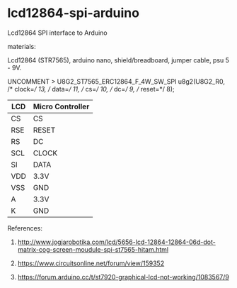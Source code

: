 # lcd12864-spi-arduino
Lcd12864 SPI interface to Arduino

materials:

Lcd12864 (STR7565), arduino nano, shield/breadboard, jumper cable, psu 5 - 9V.

UNCOMMENT > U8G2_ST7565_ERC12864_F_4W_SW_SPI u8g2(U8G2_R0, /* clock=*/ 13, /* data=*/ 11, /* cs=*/ 10, /* dc=*/ 9, /* reset=*/ 8);

| LCD    | Micro Controller |
| ------ | ---------------- |
| CS     | CS               |
| RSE    | RESET            |
| RS     | DC               |
| SCL    | CLOCK            |
| SI     | DATA             |
| VDD    | 3.3V             |
| VSS    | GND              |
| A      | 3.3V             |
| K      | GND              |

References:

1. http://www.jogjarobotika.com/lcd/5656-lcd-12864-12864-06d-dot-matrix-cog-screen-moudule-spi-st7565-hitam.html

2. https://www.circuitsonline.net/forum/view/159352

3. https://forum.arduino.cc/t/st7920-graphical-lcd-not-working/1083567/9
